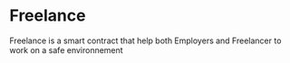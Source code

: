 # Freelance

Freelance is a smart contract that help both Employers and Freelancer to work on a safe environnement
